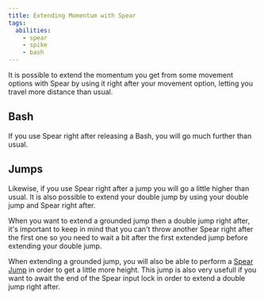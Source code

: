 ```yaml
---
title: Extending Momentum with Spear
tags:
  abilities:
    - spear
    - spike
    - bash
---
```


It is possible to extend the momentum you get from some movement options with Spear by using it right after your movement option, letting you travel more distance than usual.

## Bash

If you use Spear right after releasing a Bash, you will go much further than usual.

<youtube-video id="1SM_w4v3TvA"></youtube-video>

## Jumps

Likewise, if you use Spear right after a jump you will go a little higher than usual. It is also possible to extend your double jump by using your double jump and Spear right after. 

When you want to extend a grounded jump then a double jump right after, it's important to keep in mind that you can't throw another Spear right after the first one so you need to wait a bit after the first extended jump before extending your double jump.

When extending a grounded jump, you will also be able to perform a [Spear Jump](/tutorials/movement/spear-jumps) in order to get a little more height. This jump is also very usefull if you want to await the end of the Spear input lock in order to extend a double jump right after.

<youtube-video id="1ksSgcooqEM"></youtube-video>
